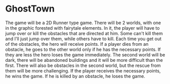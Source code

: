 # GhostTown

The game will be a 2D Runner type game. There will be 2 worlds, with one in the graphic forested with fairytale elements. In it, the player will have to jump over or kill the obstacles that are directed at him. Some can't kill them and I'll just jump over them, while others have to kill. Each time you get out of the obstacles, the hero will receive points. If a player dies from an obstacle, he goes to the other world only if he has the necessary points. If they are less the hero loses the game immediately. The second world will be dark, there will be abandoned buildings and it will be more difficult than the first. There will also be obstacles in the second world, but the rescue from them will be more challenging. If the player receives the necessary points, he wins the game. If he is killed by an obstacle, he loses the game.
